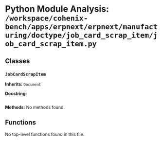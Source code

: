 # Python Module Analysis: `/workspace/cohenix-bench/apps/erpnext/erpnext/manufacturing/doctype/job_card_scrap_item/job_card_scrap_item.py`

## Classes

### `JobCardScrapItem`
**Inherits:** `Document`


**Docstring:**
```

```

**Methods:**
No methods found.




## Functions

No top-level functions found in this file.
